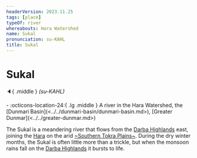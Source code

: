 ```yaml
---
headerVersion: 2023.11.25
tags: [place]
typeOf: river
whereabouts: Hara Watershed
name: Sukal
pronunciation: su-KAHL
title: Sukal
---
```

# Sukal
:speaker:{ .middle } *(su-KAHL)*  
<div class="grid cards ext-narrow-margin ext-one-column" markdown>
-    :octicons-location-24:{ .lg .middle } A river in the Hara Watershed, the [Dunmari Basin](<../../dunmari-basin/dunmari-basin.md>), [Greater Dunmar](<../../greater-dunmar.md>)  
</div>


The Sukal is a meandering river that flows from the [Darba Highlands](<../../darba-highlands/darba-highlands.md>) east, joining the [Hara](<./hara.md>) on the arid [~Southern Tokra Plains~](<../../dunmari-basin/southern-tokra-plains.md>). During the dry winter months, the Sukal is often little more than a trickle, but when the monsoon rains fall on the [Darba Highlands](<../../darba-highlands/darba-highlands.md>) it bursts to life.